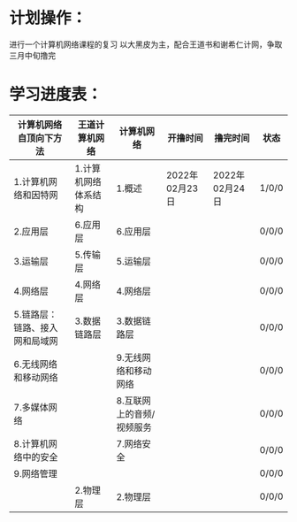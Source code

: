 # 计划操作：
进行一个计算机网络课程的复习 
以大黑皮为主，配合王道书和谢希仁计网，争取三月中旬撸完
# 学习进度表：
|计算机网络自顶向下方法|王道计算机网络|计算机网络|开撸时间|撸完时间|状态|
|----|----|----|----|----|----|
|1.计算机网络和因特网|1.计算机网络体系结构|1.概述|2022年02月23日|2022年02月24日|1/0/0|
|2.应用层|6.应用层|6.应用层|||0/0/0|
|3.运输层|5.传输层|5.运输层|||0/0/0|
|4.网络层|4.网络层|4.网络层|||0/0/0|
|5.链路层：链路、接入网和局域网|3.数据链路层|3.数据链路层|||0/0/0|
|6.无线网络和移动网络||9.无线网络和移动网络|||0/0/0|
|7.多媒体网络||8.互联网上的音频/视频服务|||0/0/0|
|8.计算机网络中的安全||7.网络安全|||0/0/0|
|9.网络管理|||||0/0/0|
||2.物理层|2.物理层|||0/0/0|
